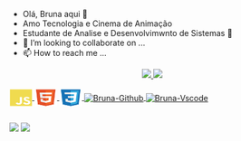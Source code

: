 
- Olá, Bruna aqui 👋
- Amo Tecnologia e Cinema de Animação
- Estudante de Analise e Desenvolvimwnto de Sistemas 🌱 
- 💞️ I’m looking to collaborate on ...
- 📫 How to reach me ...

<div align="center">
  <a href="https://github.com/Brunaf">
  <img height="180em" src="https://github-readme-stats.vercel.app/api?username=Brunaf&show_icons=true&theme=cobalt&include_all_commits=true&count_private=true"/>
  <img height="180em" src="https://github-readme-stats.vercel.app/api/top-langs/?username=Brunaf&layout=compact&langs_count=7&theme=cobalt"/>
</div>
  
  <div style="display: inline_block"><br>
  <img align="center" alt="Bruna-Js" height="30" width="40" src="https://raw.githubusercontent.com/devicons/devicon/master/icons/javascript/javascript-plain.svg">
  <img align="center" alt="Bruna-HTML" height="30" width="40" src="https://raw.githubusercontent.com/devicons/devicon/master/icons/html5/html5-original.svg">
  <img align="center" alt="Bruna-CSS" height="30" width="40" src="https://raw.githubusercontent.com/devicons/devicon/master/icons/css3/css3-original.svg">
  <img align="center" alt="Bruna-Github" height="30" width="40" src="https://cdn.jsdelivr.net/gh/devicons/devicon/icons/github/github-original.svg" />
  <img align="center" alt="Bruna-Vscode" height="30" width="40" src="https://cdn.jsdelivr.net/gh/devicons/devicon/icons/vscode/vscode-original.svg" />
  



  </div>
  
  ##
  
  
  <div> 
 
  <a href = "mailto:bf8610138@gmail.com"><img src="https://img.shields.io/badge/-Gmail-%23333?style=for-the-badge&logo=gmail&logoColor=white" target="_blank"></a>
  <a href="https://www.linkedin.com/in/bruna-ferreira-135727222/" target="_blank"><img src="https://img.shields.io/badge/-LinkedIn-%230077B5?style=for-the-badge&logo=linkedin&logoColor=white" target="_blank"></a> 
  
</div>
